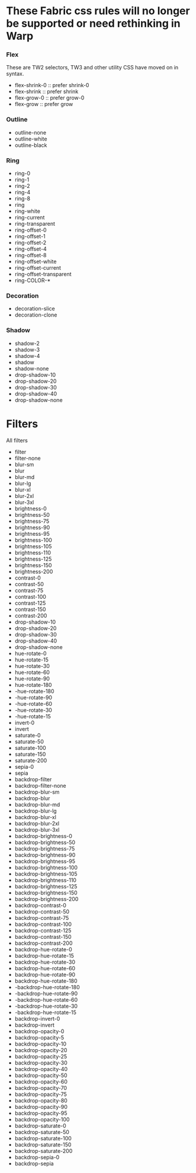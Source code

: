 # These Fabric css rules will no longer be supported or need rethinking in Warp

### Flex

These are TW2 selectors, TW3 and other utility CSS have moved on in syntax.

- flex-shrink-0 :: prefer shrink-0
- flex-shrink :: prefer shrink
- flex-grow-0 :: prefer grow-0
- flex-grow :: prefer grow

### Outline

- outline-none
- outline-white
- outline-black

### Ring

- ring-0
- ring-1
- ring-2
- ring-4
- ring-8
- ring
- ring-white
- ring-current
- ring-transparent
- ring-offset-0
- ring-offset-1
- ring-offset-2
- ring-offset-4
- ring-offset-8
- ring-offset-white
- ring-offset-current
- ring-offset-transparent
- ring-COLOR-*

### Decoration

- decoration-slice
- decoration-clone

### Shadow

- shadow-2
- shadow-3
- shadow-4
- shadow
- shadow-none
- drop-shadow-10
- drop-shadow-20
- drop-shadow-30
- drop-shadow-40
- drop-shadow-none

# Filters

All filters

- filter
- filter-none
- blur-sm
- blur
- blur-md
- blur-lg
- blur-xl
- blur-2xl
- blur-3xl
- brightness-0
- brightness-50
- brightness-75
- brightness-90
- brightness-95
- brightness-100
- brightness-105
- brightness-110
- brightness-125
- brightness-150
- brightness-200
- contrast-0
- contrast-50
- contrast-75
- contrast-100
- contrast-125
- contrast-150
- contrast-200
- drop-shadow-10
- drop-shadow-20
- drop-shadow-30
- drop-shadow-40
- drop-shadow-none
- hue-rotate-0
- hue-rotate-15
- hue-rotate-30
- hue-rotate-60
- hue-rotate-90
- hue-rotate-180
- -hue-rotate-180
- -hue-rotate-90
- -hue-rotate-60
- -hue-rotate-30
- -hue-rotate-15
- invert-0
- invert
- saturate-0
- saturate-50
- saturate-100
- saturate-150
- saturate-200
- sepia-0
- sepia
- backdrop-filter
- backdrop-filter-none
- backdrop-blur-sm
- backdrop-blur
- backdrop-blur-md
- backdrop-blur-lg
- backdrop-blur-xl
- backdrop-blur-2xl
- backdrop-blur-3xl
- backdrop-brightness-0
- backdrop-brightness-50
- backdrop-brightness-75
- backdrop-brightness-90
- backdrop-brightness-95
- backdrop-brightness-100
- backdrop-brightness-105
- backdrop-brightness-110
- backdrop-brightness-125
- backdrop-brightness-150
- backdrop-brightness-200
- backdrop-contrast-0
- backdrop-contrast-50
- backdrop-contrast-75
- backdrop-contrast-100
- backdrop-contrast-125
- backdrop-contrast-150
- backdrop-contrast-200
- backdrop-hue-rotate-0
- backdrop-hue-rotate-15
- backdrop-hue-rotate-30
- backdrop-hue-rotate-60
- backdrop-hue-rotate-90
- backdrop-hue-rotate-180
- -backdrop-hue-rotate-180
- -backdrop-hue-rotate-90
- -backdrop-hue-rotate-60
- -backdrop-hue-rotate-30
- -backdrop-hue-rotate-15
- backdrop-invert-0
- backdrop-invert
- backdrop-opacity-0
- backdrop-opacity-5
- backdrop-opacity-10
- backdrop-opacity-20
- backdrop-opacity-25
- backdrop-opacity-30
- backdrop-opacity-40
- backdrop-opacity-50
- backdrop-opacity-60
- backdrop-opacity-70
- backdrop-opacity-75
- backdrop-opacity-80
- backdrop-opacity-90
- backdrop-opacity-95
- backdrop-opacity-100
- backdrop-saturate-0
- backdrop-saturate-50
- backdrop-saturate-100
- backdrop-saturate-150
- backdrop-saturate-200
- backdrop-sepia-0
- backdrop-sepia
